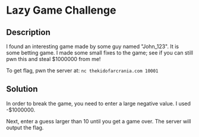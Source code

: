 # Lazy Game Challenge

## Description

I found an interesting game made by some guy named "John_123". It is some betting game. I made some small fixes to the game; see if you can still pwn this and steal $1000000 from me!

To get flag, pwn the server at: ```nc thekidofarcrania.com 10001```


## Solution
In order to break the game, you need to enter a large negative value. I used
-$1000000.

Next, enter a guess larger than 10 until you get a game over. The server will
output the flag.
